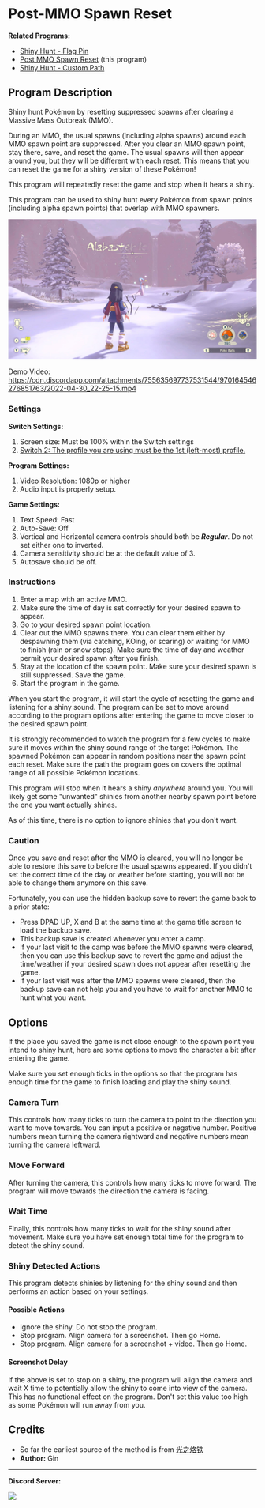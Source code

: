 ﻿# Post-MMO Spawn Reset

**Related Programs:**
- [Shiny Hunt - Flag Pin](ShinyHunt-FlagPin.md)
- [Post MMO Spawn Reset](PostMMOSpawnReset.md) (this program)
- [Shiny Hunt - Custom Path](ShinyHunt-CustomPath.md)

## Program Description

Shiny hunt Pokémon by resetting suppressed spawns after clearing a Massive Mass Outbreak (MMO).

During an MMO, the usual spawns (including alpha spawns) around each MMO spawn point are suppressed. After you clear an MMO spawn point, stay there, save, and reset the game. The usual spawns will then appear around you, but they will be different with each reset. This means that you can reset the game for a shiny version of these Pokémon!

This program will repeatedly reset the game and stop when it hears a shiny.

This program can be used to shiny hunt every Pokémon from spawn points (including alpha spawn points) that overlap with MMO spawners.


<img src="images/PostMMO-0.jpg">

Demo Video: https://cdn.discordapp.com/attachments/755635697737531544/970164546276851763/2022-04-30_22-25-15.mp4


### Settings

**Switch Settings:**
1. Screen size: Must be 100% within the Switch settings
2. [Switch 2: The profile you are using must be the 1st (left-most) profile.](/Wiki/Programs/NintendoSwitch/Switch2Notes.md#resetting-a-game-moves-the-cursor-to-the-1st-user-profile)

**Program Settings:**
1. Video Resolution: 1080p or higher
2. Audio input is properly setup.

**Game Settings:**
1. Text Speed: Fast
2. Auto-Save: Off
3. Vertical and Horizontal camera controls should both be ***Regular***. Do not set either one to inverted.
4. Camera sensitivity should be at the default value of 3.
5. Autosave should be off.


### Instructions

1. Enter a map with an active MMO.
2. Make sure the time of day is set correctly for your desired spawn to appear.
3. Go to your desired spawn point location.
4. Clear out the MMO spawns there. You can clear them either by despawning them (via catching, KOing, or scaring) or waiting for MMO to finish (rain or snow stops). Make sure the time of day and weather permit your desired spawn after you finish.
5. Stay at the location of the spawn point. Make sure your desired spawn is still suppressed. Save the game.
6. Start the program in the game.

<!-- <img src="images/ShinyHunt-FlagPin-1.png"> -->

When you start the program, it will start the cycle of resetting the game and listening for a shiny sound. The program can be set to move around according to the program options after entering the game to move closer to the desired spawn point.

It is strongly recommended to watch the program for a few cycles to make sure it moves within the shiny sound range of the target Pokémon. The spawned Pokémon can appear in random positions near the spawn point each reset. Make sure the path the program goes on covers the optimal range of all possible Pokémon locations.

This program will stop when it hears a shiny *anywhere* around you. You will likely get some "unwanted" shinies from another nearby spawn point before the one you want actually shines.

As of this time, there is no option to ignore shinies that you don't want.


### Caution

Once you save and reset after the MMO is cleared, you will no longer be able to restore this save to before the usual spawns appeared. If you didn't set the correct time of the day or weather before starting, you will not be able to change them anymore on this save.

Fortunately, you can use the hidden backup save to revert the game back to a prior state:
- Press DPAD UP, X and B at the same time at the game title screen to load the backup save.
- This backup save is created whenever you enter a camp.
- If your last visit to the camp was before the MMO spawns were cleared, then you can use this backup save to revert the game and adjust the time/weather if your desired spawn does not appear after resetting the game.
- If your last visit was after the MMO spawns were cleared, then the backup save can not help you and you have to wait for another MMO to hunt what you want.


## Options

If the place you saved the game is not close enough to the spawn point you intend to shiny hunt, here are some options to move the character a bit after entering the game.

Make sure you set enough ticks in the options so that the program has enough time for the game to finish loading and play the shiny sound.


### Camera Turn

This controls how many ticks to turn the camera to point to the direction you want to move towards. You can input a positive or negative number. Positive numbers mean turning the camera rightward and negative numbers mean turning the camera leftward.


### Move Forward

After turning the camera, this controls how many ticks to move forward. The program will move towards the direction the camera is facing.


### Wait Time

Finally, this controls how many ticks to wait for the shiny sound after movement. Make sure you have set enough total time for the program to detect the shiny sound.


### Shiny Detected Actions

This program detects shinies by listening for the shiny sound and then performs an action based on your settings.

#### Possible Actions  
- Ignore the shiny. Do not stop the program.
- Stop program. Align camera for a screenshot. Then go Home.
- Stop program. Align camera for a screenshot + video. Then go Home.

#### Screenshot Delay  
If the above is set to stop on a shiny, the program will align the camera and wait X time to potentially allow the shiny to come into view of the camera.
This has no functional effect on the program. Don't set this value too high as some Pokémon will run away from you.


## Credits 
- So far the earliest source of the method is from [光之烙铁](https://tiebac.baidu.com/p/7759990346?pn=1)
- **Author:** Gin



<hr>

**Discord Server:** 

[<img src="https://canary.discordapp.com/api/guilds/695809740428673034/widget.png?style=banner2">](https://discord.gg/cQ4gWxN)

